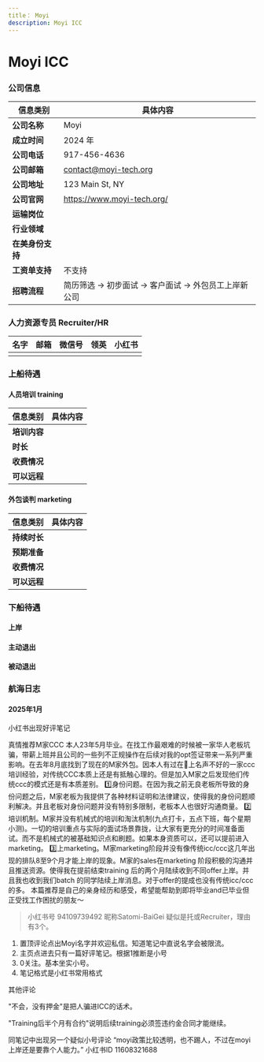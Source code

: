 ```yaml
---
title： Moyi
description: Moyi ICC
---
```

# Moyi ICC

### 公司信息
| 信息类别     | 具体内容                           |
|----------|--------------------------------|
| **公司名称** | Moyi         |
| **成立时间** | 2024 年                         |
| **公司电话** |  917-456-4636                  |
| **公司邮箱** | contact@moyi-tech.org        |
| **公司地址** | 123 Main St, NY                |
| **公司官网** |   https://www.moyi-tech.org/                             |
| **运输岗位** |                             |
| **行业领域** |                   |
| **在美身份支持** |             |
| **工资单支持** | 不支持                            |
| **招聘流程** | 简历筛选 → 初步面试 → 客户面试 → 外包员工上岸新公司 |

### 人力资源专员 Recruiter/HR


| **名字** | **邮箱** | **微信号** | **领英** | **小红书** |
|--------|--------|---------|--------|---------|
|        |        |         |        |         |

### 上船待遇

#### 人员培训 training

| 信息类别     | 具体内容 |
|----------|------|
| **培训内容** |      |
| **时长**   |      |
| **收费情况** |      |
| **可以远程** |      |

#### 外包谈判 marketing


| 信息类别     | 具体内容 |
|----------|------|
| **持续时长** |      |
| **预期准备** |      |
| **收费情况** |      |
| **可以远程** |      |

### 下船待遇

#### 上岸

#### 主动退出

#### 被动退出

### 航海日志

#### 2025年1月

小红书出现好评笔记

真情推荐M家CCC
本人23年5月毕业。在找工作最艰难的时候被一家华人老板坑骗，带薪上班并且公司的一些列不正规操作在后续对我的opt签证带来一系列严重影响。在去年8月底找到了现在的M家外包。因本人有过在📕上名声不好的一家ccc培训经验，对传统CCC本质上还是有抵触心理的。但是加入M家之后发现他们传统ccc的模式还是有本质差别。
1️⃣身份问题。在因为我之前无良老板所导致的身份问题之后，M家老板为我提供了各种材料证明和法律建议，使得我的身份问题顺利解决。并且老板对身份问题并没有特别多限制，老板本人也很好沟通商量。
2️⃣培训机制。M家并没有机械式的培训和淘汰机制(九点打卡，五点下班，每个星期小测)。一切的培训重点与实际的面试场景靠拢，让大家有更充分的时间准备面试。而不是机械式的被基础知识点和刷题。如果本身资质可以，还可以提前进入marketing。
3️⃣上marketing。M家marketing阶段并没有像传统icc/ccc这几年出现的排队8至9个月才能上岸的现象。M家的sales在marketing 阶段积极的沟通并且推送资源。使得我在提前结束training 后的两个月陆续收到不同offer上岸。并且我也收到我们batch 的同学陆续上岸消息。对于offer的提成也没有传统icc/ccc的多。
本篇推荐是自己的亲身经历和感受，希望能帮助到即将毕业and已毕业但正受找工作困扰的朋友～

> 小红书号 94109739492 昵称Satomi-BaiGei
疑似是托或Recruiter，理由有3个。
1. 置顶评论点出Moyi名字并欢迎私信。知道笔记中直说名字会被限流。
2. 主页点进去只有一篇好评笔记。根据1推断是小号
3. 0关注。基本坐实小号。
4. 笔记格式是小红书常用格式

其他评论

"不会，没有押金"是把人骗进ICC的话术。

"Training后半个月有合约"说明后续training必须签违约金合同才能继续。

同笔记中出现另一个疑似小号评论 “moyi政策比较透明，也不踢人，不过在moyi上岸还是要靠个人能力。”
小红书ID 11608321688
